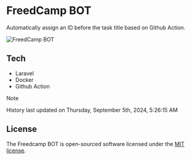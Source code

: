 # FreedCamp BOT

Automatically assign an ID before the task title based on Github Action.

![FreedCamp BOT](https://repository-images.githubusercontent.com/737932867/7d34798b-2680-471c-b089-a78a718d3d6a)

## Tech

- Laravel
- Docker
- Github Action

> [!NOTE]  
> History last updated on Thursday, September 5th, 2024, 5:26:15 AM

## License

The Freedcamp BOT is open-sourced software licensed under the [MIT license](https://opensource.org/licenses/MIT).
